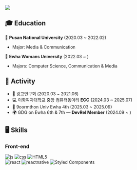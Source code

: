 <img src="https://capsule-render.vercel.app/api?type=soft&color=fae689ff&height=높이&section=header&text=Seunghye%20Yang&fontSize=20&section=header&fontColor=ffffff" />

## 🎓 Education
📍 **Pusan National University** (2020.03 ~ 2022.02)  
   - Major: Media & Communication  

📍 **Ewha Womans University** (2022.03 ~ )  
   - Majors: Computer Science, Communication & Media

## 🏃 Activity
- 📢 광고연구회 (2020.03 ~ 2021.06)  
- 💻 이화여자대학교 중앙 컴퓨터동아리 **ECC** (2024.03 ~ 2025.07)  
- 🚀 9oormthon Univ Ewha 4th (2025.03 ~ 2025.09)  
- 🌍 GDG on Ewha 6th & 7th — **DevRel Member** (2024.09 ~ )



## 🖥️ Skills

### Front-end

![js](https://img.shields.io/badge/JavaScript-F7DF1E?style=for-the-badge&logo=JavaScript&logoColor=white)
![css](https://img.shields.io/badge/CSS-239120?&style=for-the-badge&logo=css3&logoColor=white)
![HTML5](https://img.shields.io/badge/HTML5-E34F26?style=for-the-badge&logo=html5&logoColor=fff)  
![react](https://img.shields.io/badge/React-20232A?style=for-the-badge&logo=react&logoColor=61DAFB)
![reactnative](https://img.shields.io/badge/React_Native-20232A?style=for-the-badge&logo=react&logoColor=61DAFB)
![Styled Components](https://img.shields.io/badge/Styled_Components-DB7093?style=for-the-badge&logo=styled-components&logoColor=fff)  
